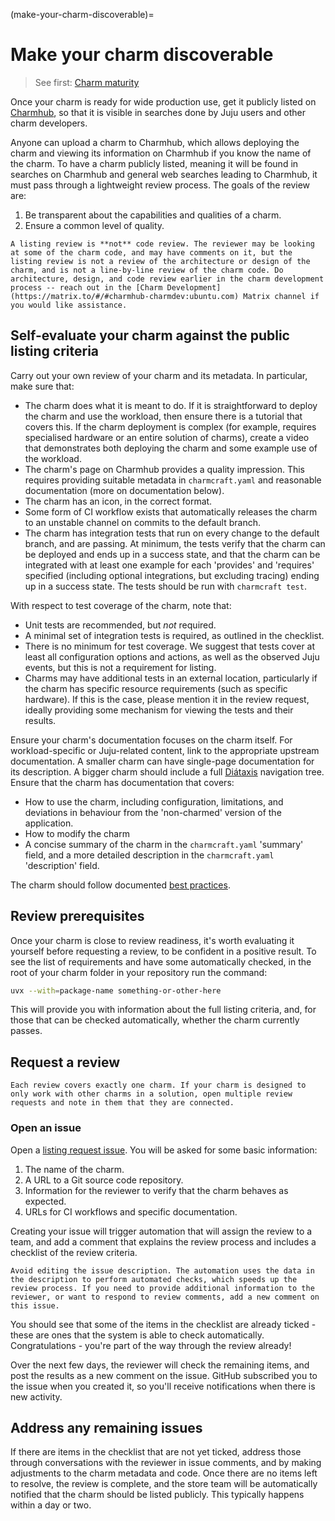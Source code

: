 (make-your-charm-discoverable)=
# Make your charm discoverable

> See first: [Charm maturity](#charm-maturity)

Once your charm is ready for wide production use, get it publicly listed on [Charmhub](https://charmhub.io), so that it is visible in searches done by Juju users and other charm developers.

Anyone can upload a charm to Charmhub, which allows deploying the charm and viewing its information on Charmhub if you know the name of the charm. To have a charm publicly listed, meaning it will be found in searches on Charmhub and general web searches leading to Charmhub, it must pass through a lightweight review process. The goals of the review are:

1. Be transparent about the capabilities and qualities of a charm.
2. Ensure a common level of quality.

```{caution}
A listing review is **not** code review. The reviewer may be looking at some of the charm code, and may have comments on it, but the listing review is not a review of the architecture or design of the charm, and is not a line-by-line review of the charm code. Do architecture, design, and code review earlier in the charm development process -- reach out in the [Charm Development](https://matrix.to/#/#charmhub-charmdev:ubuntu.com) Matrix channel if you would like assistance.
```

## Self-evaluate your charm against the public listing criteria

Carry out your own review of your charm and its metadata. In particular, make sure that:

* The charm does what it is meant to do. If it is straightforward to deploy the charm and use the workload, then ensure there is a tutorial that covers this. If the charm deployment is complex (for example, requires specialised hardware or an entire solution of charms), create a video that demonstrates both deploying the charm and some example use of the workload.
* The charm's page on Charmhub provides a quality impression. This requires providing suitable metadata in `charmcraft.yaml` and reasonable documentation (more on documentation below).
* The charm has an icon, in the correct format.
* Some form of CI workflow exists that automatically releases the charm to an unstable channel on commits to the default branch.
* The charm has integration tests that run on every change to the default branch, and are passing. At minimum, the tests verify that the charm can be deployed and ends up in a success state, and that the charm can be integrated with at least one example for each 'provides' and 'requires' specified (including optional integrations, but excluding tracing) ending up in a success state. The tests should be run with `charmcraft test`.

With respect to test coverage of the charm, note that:

* Unit tests are recommended, but *not* required.
* A minimal set of integration tests is required, as outlined in the checklist.
* There is no minimum for test coverage. We suggest that tests cover at least all configuration options and actions, as well as the observed Juju events, but this is not a requirement for listing.
* Charms may have additional tests in an external location, particularly if the charm has specific resource requirements (such as specific hardware). If this is the case, please mention it in the review request, ideally providing some mechanism for viewing the tests and their results.

Ensure your charm's documentation focuses on the charm itself. For workload-specific or Juju-related content, link to the appropriate upstream documentation. A smaller charm can have single-page documentation for its description. A bigger charm should include a full [Diátaxis](https://diataxis.fr) navigation tree. Ensure that the charm has documentation that covers:
* How to use the charm, including configuration, limitations, and deviations in behaviour from the 'non-charmed' version of the application.
* How to modify the charm
* A concise summary of the charm in the `charmcraft.yaml` 'summary' field, and a more detailed description in the `charmcraft.yaml` 'description' field.

The charm should follow documented [best practices](#follow-best-practices).

## Review prerequisites

Once your charm is close to review readiness, it's worth evaluating it yourself before requesting a review, to be confident in a positive result. To see the list of requirements and have some automatically checked, in the root of your charm folder in your repository run the command:

```bash
uvx --with=package-name something-or-other-here
```

This will provide you with information about the full listing criteria, and, for those that can be checked automatically, whether the charm currently passes.

## Request a review

```{note}
Each review covers exactly one charm. If your charm is designed to only work with other charms in a solution, open multiple review requests and note in them that they are connected.
```

### Open an issue

Open a [listing request issue](https://github.com/canonical/charmhub-listing-review/issues/new). You will be asked for some basic information:

1. The name of the charm.
2. A URL to a Git source code repository.
3. Information for the reviewer to verify that the charm behaves as expected.
4. URLs for CI workflows and specific documentation.

Creating your issue will trigger automation that will assign the review to a team, and add a comment that explains the review process and includes a checklist of the review criteria.

```{tip}
Avoid editing the issue description. The automation uses the data in the description to perform automated checks, which speeds up the review process. If you need to provide additional information to the reviewer, or want to respond to review comments, add a new comment on this issue.
```

You should see that some of the items in the checklist are already ticked - these are ones that the system is able to check automatically. Congratulations - you're part of the way through the review already!

Over the next few days, the reviewer will check the remaining items, and post the results as a new comment on the issue. GitHub subscribed you to the issue when you created it, so you'll receive notifications when there is new activity.

## Address any remaining issues

If there are items in the checklist that are not yet ticked, address those through conversations with the reviewer in issue comments, and by making adjustments to the charm metadata and code. Once there are no items left to resolve, the review is complete, and the store team will be automatically notified that the charm should be listed publicly. This typically happens within a day or two.
